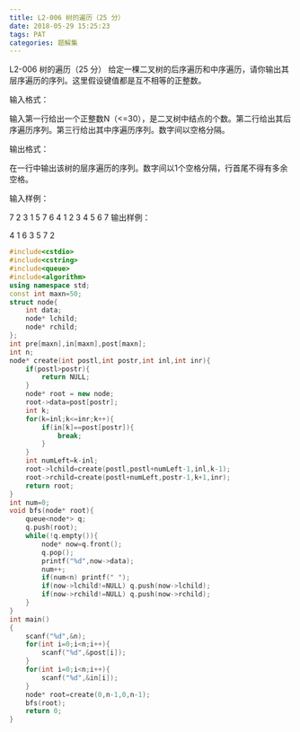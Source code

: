 ```yaml
---
title: L2-006 树的遍历（25 分）
date: 2018-05-29 15:25:23
tags: PAT
categories: 题解集
---
```


L2-006 树的遍历（25 分）
给定一棵二叉树的后序遍历和中序遍历，请你输出其层序遍历的序列。这里假设键值都是互不相等的正整数。

输入格式：

输入第一行给出一个正整数N（<=30），是二叉树中结点的个数。第二行给出其后序遍历序列。第三行给出其中序遍历序列。数字间以空格分隔。

输出格式：

在一行中输出该树的层序遍历的序列。数字间以1个空格分隔，行首尾不得有多余空格。

输入样例：

7
2 3 1 5 7 6 4
1 2 3 4 5 6 7
输出样例：

4 1 6 3 5 7 2

```cpp
#include<cstdio>
#include<cstring>
#include<queue>
#include<algorithm>
using namespace std;
const int maxn=50;
struct node{
    int data;
    node* lchild;
    node* rchild;
};
int pre[maxn],in[maxn],post[maxn];
int n;
node* create(int postl,int postr,int inl,int inr){
    if(postl>postr){
        return NULL;
    }
    node* root = new node;
    root->data=post[postr];
    int k;
    for(k=inl;k<=inr;k++){
        if(in[k]==post[postr]){
            break;
        }
    }
    int numLeft=k-inl;
    root->lchild=create(postl,postl+numLeft-1,inl,k-1);
    root->rchild=create(postl+numLeft,postr-1,k+1,inr);
    return root;
}
int num=0;
void bfs(node* root){
    queue<node*> q;
    q.push(root);
    while(!q.empty()){
        node* now=q.front();
        q.pop();
        printf("%d",now->data);
        num++;
        if(num<n) printf(" ");
        if(now->lchild!=NULL) q.push(now->lchild);
        if(now->rchild!=NULL) q.push(now->rchild);
    }
}
int main()
{
    scanf("%d",&n);
    for(int i=0;i<n;i++){
        scanf("%d",&post[i]);
    }
    for(int i=0;i<n;i++){
        scanf("%d",&in[i]);
    }
    node* root=create(0,n-1,0,n-1);
    bfs(root);
    return 0;
}

```